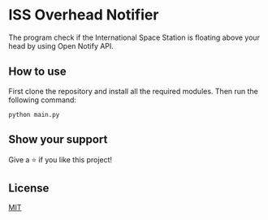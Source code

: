 # ISS Overhead Notifier

The program check if the International Space Station is floating above your head by using Open Notify API.

## How to use

First clone the repository and install all the required modules. Then run the following command:

```
python main.py
```

## Show your support

Give a ⭐️ if you like this project!

## License

[MIT](LICENSE)